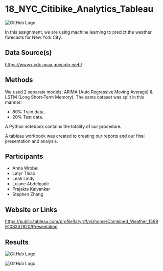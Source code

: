 # 18_NYC_Citibike_Analytics_Tableau 


![GitHub Logo](Weather_Predictions.jpg)

In this assignment, we are using machine learning to predict the weather forecasts for New York City. 

## Data Source(s)
https://www.ncdc.noaa.gov/cdo-web/


## Methods
We used 2 separate models: ARIMA (Auto Regressive Moving Average) & LSTM (Long Short-Term Memory). The same dataset was split in this manner:
*  80% Train data,
*  20% Test data.

A Python notebook contains the totality of our procedure.


A tableau workbook was created to creating our reports and our final presentation and analysis.

## Participants
* Anna Wrobel
* Latyr Thiao
* Leah Lindy
* Lujane Abdelgadir
* Prajakta Kalvankar
* Stephen Zhang

## Website or Links
https://public.tableau.com/profile/latyr#!/vizhome/Combined_Weather_15999108337820/Presentation

## Results

![GitHub Logo](Presentation_1.png)

![GitHub Logo](Presentation_2.png)

